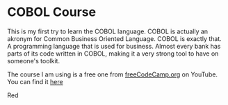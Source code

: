 # COBOL Course

This is my first try to learn the COBOL language.
COBOL is actually an akronym for Common Business Oriented Language.
COBOL is exactly that. A programming language that is used for business.
Almost every bank has parts of its code written in COBOL, making it a 
very strong tool to have on someone's toolkit.

The course I am using is a free one from [freeCodeCamp.org](https://www.youtube.com/@freecodecamp) on YouTube. You can find it [here](https://www.youtube.com/watch?v=RdMAEdGvtLA)

<span styoe="color: red;">Red</span>
